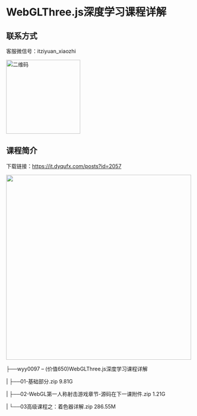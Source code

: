 # WebGLThree.js深度学习课程详解

## 联系方式

客服微信号：itziyuan_xiaozhi

<img src="https://ziyuanyun.oss-cn-guangzhou.aliyuncs.com/common/20240614073449/666b82192834a.jpg" width="200" height="200" alt="二维码">

## 课程简介

下载链接：https://it.dyqufx.com/posts?id=2057

<img src="https://ziyuanyun.oss-cn-guangzhou.aliyuncs.com/yun/20240515183639/664490375e082.jpg" width="500" alt="">

  ├──wyy0097 &#8211; (价值650)WebGLThree.js深度学习课程详解

 | ├──01-基础部分.zip 9.81G

 | ├──02-WebGL第一人称射击游戏章节-源码在下一课附件.zip 1.21G

 | └──03高级课程之：着色器详解.zip 286.55M

  